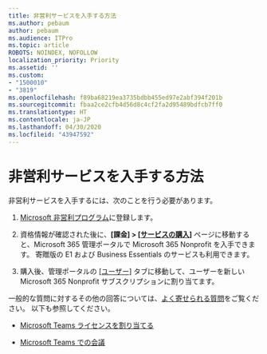 ```yaml
---
title: 非営利サービスを入手する方法
ms.author: pebaum
author: pebaum
ms.audience: ITPro
ms.topic: article
ROBOTS: NOINDEX, NOFOLLOW
localization_priority: Priority
ms.assetid: ''
ms.custom:
- "1500010"
- "3819"
ms.openlocfilehash: f89ba68219ea3735bdbb455ed97e2abf394f201b
ms.sourcegitcommit: fbaa2ce2cfb4d56d8c4cf2fa2d95489bdfcb7ff0
ms.translationtype: HT
ms.contentlocale: ja-JP
ms.lasthandoff: 04/30/2020
ms.locfileid: "43947592"
---
```

# <a name="how-to-get-nonprofit-offers"></a>非営利サービスを入手する方法

非営利サービスを入手するには、次のことを行う必要があります。

1. [Microsoft 非営利プログラム](https://go.microsoft.com/fwlink/p/?linkid=2008962)に登録します。

2. 資格情報が確認された後に、**[課金] > [[サービスの購入]](https://go.microsoft.com/fwlink/p/?linkid=868433)** ページに移動すると、Microsoft 365 管理ポータルで Microsoft 365 Nonprofit を入手できます。 寄贈版の E1 および Business Essentials のサービスも利用できます。

3. 購入後、管理ポータルの [[ユーザー]](https://admin.microsoft.com/Adminportal/Home#/users) タブに移動して、ユーザーを新しい Microsoft 365 Nonprofit サブスクリプションに割り当てます。

一般的な質問に対するその他の回答については、[よく寄せられる質問](https://www.microsoft.com/microsoft-365/nonprofit/office-365-nonprofit#coreui-heading-67lnrlz)をご覧ください。 以下も参照してください。

- [Microsoft Teams ライセンスを割り当てる](https://docs.microsoft.com/MicrosoftTeams/assign-teams-licenses)

- [Microsoft Teams での会議](https://docs.microsoft.com/MicrosoftTeams/tutorial-meetings-in-teams)
